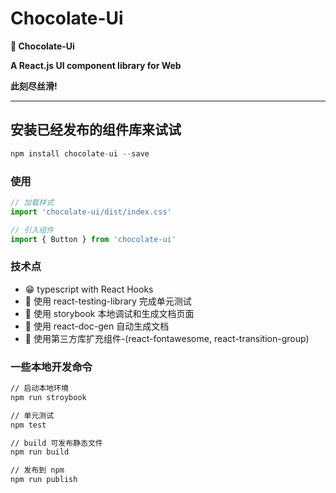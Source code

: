 # Chocolate-Ui

**🥜 Chocolate-Ui**

**A React.js UI component library for Web**

**此刻尽丝滑!**

***

## 安装已经发布的组件库来试试

~~~javascript
npm install chocolate-ui --save
~~~

### 使用

~~~javascript
// 加载样式
import 'chocolate-ui/dist/index.css'

// 引入组件
import { Button } from 'chocolate-ui'
~~~

### 技术点

* 😁 typescript with React Hooks
* 🍑 使用 react-testing-library 完成单元测试
* 🦌 使用 storybook 本地调试和生成文档页面
* 🥦 使用 react-doc-gen 自动生成文档
* 🥭 使用第三方库扩充组件-(react-fontawesome, react-transition-group)

### 一些本地开发命令

~~~bash
// 启动本地环境
npm run stroybook

// 单元测试
npm test

// build 可发布静态文件
npm run build

// 发布到 npm
npm run publish
~~~
